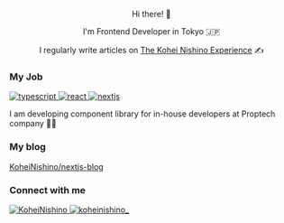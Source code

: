 <!--
https://rahuldkjain.github.io/gh-profile-readme-generator/
https://shields.io/
-->

<div align="center">
  <p>Hi there! 👋</p>
  <p>I'm Frontend Developer in Tokyo 🇯🇵</p>
  <p>I regularly write articles on <a href="https://koheinishino.com" target="_blank">The Kohei Nishino Experience</a> ✍️</p>
</div>

### My Job

<p>
  <a href="https://www.typescriptlang.org/" target="_blank" rel="noreferrer">
    <img src="https://img.shields.io/badge/typescript-121212?style=for-the-badge&logo=typescript" alt="typescript"/>
  </a>
  <a href="https://reactjs.org/" target="_blank" rel="noreferrer">
    <img src="https://img.shields.io/badge/react-121212?style=for-the-badge&logo=react" alt="react"/>
  </a>
  <a href="https://nextjs.org/" target="_blank" rel="noreferrer">
    <img src="https://img.shields.io/badge/next.js-121212?style=for-the-badge&logo=nextdotjs" alt="nextjs"/>
  </a>
</p>

<p>I am developing component library for in-house developers at Proptech company 🧑‍💻</p>

### My blog

<a href="https://github.com/KoheiNishino/nextjs-blog" target="_blank">KoheiNishino/nextjs-blog</a>

### Connect with me

<p>
  <a href="https://github.com/KoheiNishino" target="_blank">
    <img src="https://img.shields.io/badge/github-121212?style=for-the-badge&logo=github" alt="KoheiNishino"/>
  </a>
  <a href="https://x.com/koheinishino_" target="_blank">
    <img src="https://img.shields.io/badge/x-121212?style=for-the-badge&logo=x" alt="koheinishino_"/>
  </a>
</p>
